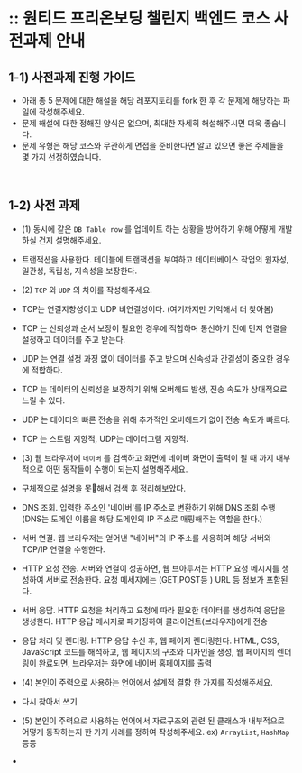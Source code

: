 # :: 원티드 프리온보딩 챌린지 백엔드 코스 사전과제 안내
## 1-1) 사전과제 진행 가이드
- 아래 총 5 문제에 대한 해설을 해당 레포지토리를 fork 한 후 각 문제에 해당하는 파일에 작성해주세요.
- 문제 해설에 대한 정해진 양식은 없으며, 최대한 자세히 해설해주시면 더욱 좋습니다.
- 문제 유형은 해당 코스와 무관하게 면접을 준비한다면 알고 있으면 좋은 주제들을 몇 가지 선정하였습니다.

<br>

## 1-2) 사전 과제 
- (1) 동시에 같은 `DB Table row` 를 업데이트 하는 상황을 방어하기 위해 어떻게 개발하실 건지 설명해주세요.
- 트랜잭션을 사용한다. 테이블에 트랜잭션을 부여하고 데이터베이스 작업의 원자성, 일관성, 독립성, 지속성을 보장한다.

- (2) `TCP` 와 `UDP` 의 차이를 작성해주세요.
- TCP는 연결지향성이고 UDP 비연결성이다. (여기까지만 기억해서 더 찾아봄)
- TCP 는 신뢰성과 순서 보장이 필요한 경우에 적합하며 통신하기 전에 먼저 연결을 설정하고 데이터를 주고 받는다.
- UDP 는 연결 설정 과정 없이 데이터를 주고 받으며 신속성과 간결성이 중요한 경우에 적합하다.
- TCP 는 데이터의 신뢰성을 보장하기 위해 오버헤드 발생, 전송 속도가 상대적으로 느릴 수 있다.
- UDP 는 데이터의 빠른 전송을 위해 추가적인 오버헤드가 없어 전송 속도가 빠르다.
- TCP 는 스트림 지향적, UDP는 데이터그램 지향적.

- (3) 웹 브라우저에 `네이버` 를 검색하고 화면에 네이버 화면이 출력이 될 때 까지 내부적으로 어떤 동작들이 수행이 되는지 설명해주세요.
- 구체적으로 설명을 못해서 검색 후 정리해보았다.
- DNS 조회. 입력한 주소인 '네이버'를 IP 주소로 변환하기 위해 DNS 조회 수행 (DNS는 도메인 이름을 해당 도메인의 IP 주소로 매핑해주는 역할을 한다.)
- 서버 연결. 웹 브라우저는 얻어낸 "네이버"의 IP 주소를 사용하여 해당 서버와 TCP/IP 연결을 수행한다.
- HTTP 요청 전송. 서버와 연결이 성공하면, 웹 브아루저는 HTTP 요청 메시지를 생성하여 서버로 전송한다. 요청 메세지에는 (GET,POST등 ) URL 등 정보가 포함된다.
- 서버 응답. HTTP 요청을 처리하고 요청에 따라 필요한 데이터를 생성하여 응답을 생성한다. HTTP 응답 메시지로 패키징하여 클라이언트(브라우저)에게 전송
- 응답 처리 및 렌더링. HTTP 응답 수신 후, 웹 페이지 렌더링한다. HTML, CSS, JavaScript 코드를 해석하고, 웹 페이지의 구조와 디자인을 생성, 웹 페이지의 렌더링이 완료되면, 브라우저는 화면에 네이버 홈페이지를 출력

- (4) 본인이 주력으로 사용하는 언어에서 설계적 결함 한 가지를 작성해주세요.
- 다시 찾아서 쓰기 

- (5) 본인이 주력으로 사용하는 언어에서 자료구조와 관련 된 클래스가 내부적으로 어떻게 동작하는지 한 가지 사례를 정하여 작성해주세요. ex) `ArrayList`, `HashMap` 등등
- 
